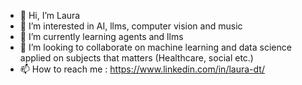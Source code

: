 - 👋 Hi, I’m Laura
- 👀 I’m interested in AI, llms, computer vision and music
- 🌱 I’m currently learning agents and llms
- 💞️ I’m looking to collaborate on machine learning and data science applied on subjects that matters (Healthcare, social etc.)
- 📫 How to reach me : https://www.linkedin.com/in/laura-dt/

<!---
laudmt/laudmt is a ✨ special ✨ repository because its `README.md` (this file) appears on your GitHub profile.
You can click the Preview link to take a look at your changes.
--->
